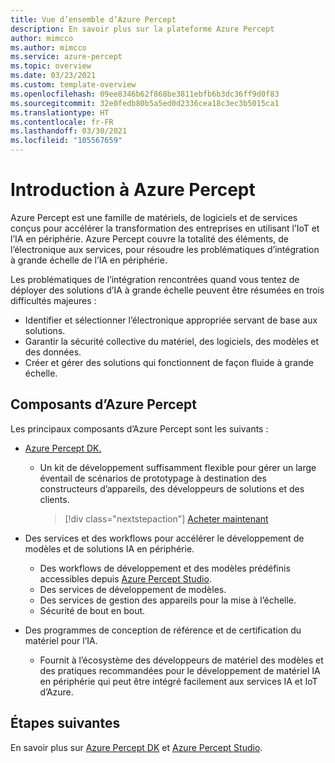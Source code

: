 ```yaml
---
title: Vue d’ensemble d’Azure Percept
description: En savoir plus sur la plateforme Azure Percept
author: mimcco
ms.author: mimcco
ms.service: azure-percept
ms.topic: overview
ms.date: 03/23/2021
ms.custom: template-overview
ms.openlocfilehash: 09ee8346b62f868be3811ebfb6b3dc36ff9d0f83
ms.sourcegitcommit: 32e0fedb80b5a5ed0d2336cea18c3ec3b5015ca1
ms.translationtype: HT
ms.contentlocale: fr-FR
ms.lasthandoff: 03/30/2021
ms.locfileid: "105567659"
---
```

# <a name="introduction-to-azure-percept"></a>Introduction à Azure Percept

Azure Percept est une famille de matériels, de logiciels et de services conçus pour accélérer la transformation des entreprises en utilisant l’IoT et l’IA en périphérie. Azure Percept couvre la totalité des éléments, de l’électronique aux services, pour résoudre les problématiques d’intégration à grande échelle de l’IA en périphérie.  

Les problématiques de l’intégration rencontrées quand vous tentez de déployer des solutions d’IA à grande échelle peuvent être résumées en trois difficultés majeures :

- Identifier et sélectionner l’électronique appropriée servant de base aux solutions.
- Garantir la sécurité collective du matériel, des logiciels, des modèles et des données.
- Créer et gérer des solutions qui fonctionnent de façon fluide à grande échelle.

## <a name="components-of-azure-percept"></a>Composants d’Azure Percept

Les principaux composants d’Azure Percept sont les suivants :

- [Azure Percept DK.](./overview-azure-percept-dk.md)

    - Un kit de développement suffisamment flexible pour gérer un large éventail de scénarios de prototypage à destination des constructeurs d’appareils, des développeurs de solutions et des clients.

        > [!div class="nextstepaction"]
        > [Acheter maintenant](https://go.microsoft.com/fwlink/p/?LinkId=2155270)

- Des services et des workflows pour accélérer le développement de modèles et de solutions IA en périphérie.

    - Des workflows de développement et des modèles prédéfinis accessibles depuis [Azure Percept Studio](https://go.microsoft.com/fwlink/?linkid=2135819).
    - Des services de développement de modèles.
    - Des services de gestion des appareils pour la mise à l’échelle.
    - Sécurité de bout en bout.

- Des programmes de conception de référence et de certification du matériel pour l’IA.

    - Fournit à l’écosystème des développeurs de matériel des modèles et des pratiques recommandées pour le développement de matériel IA en périphérie qui peut être intégré facilement aux services IA et IoT d’Azure.

## <a name="next-steps"></a>Étapes suivantes

En savoir plus sur [Azure Percept DK](./overview-azure-percept-dk.md) et [Azure Percept Studio](./overview-azure-percept-studio.md).
